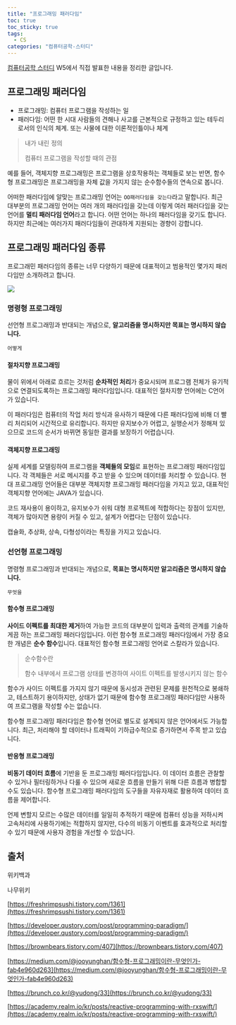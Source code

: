 ```yaml
---
title: "프로그래밍 패러다임"
toc: true
toc_sticky: true
tags:
  - CS
categories: "컴퓨터공학-스터디"
---
```


[컴퓨터공학 스터디](https://www.notion.so/womencsstudyofdsm/WCD-Women-Computer-science-study-of-DSM-women-sport-club-318c9179f512495d917228c2b37da165) W5에서 직접 발표한 내용을 정리한 글입니다.



## 프로그래밍 패러다임

- 프로그래밍: 컴퓨터 프로그램을 작성하는 일
- 패러다임: 어떤 한 시대 사람들의 견해나 사고를 근본적으로 규정하고 있는 테두리로서의 인식의 체계. 또는 사물에 대한 이론적인틀이나 체계

> 내가 내린 정의
>
> 컴퓨터 프로그램을 작성할 때의 관점

예를 들어, 객체지향 프로그래밍은 프로그램을 상호작용하는 객체들로 보는 반면, 함수형 프로그래밍은 프로그래밍을 자체 값을 가지지 않는 순수함수들의 연속으로 봅니다.

어떠한 패러다임에 알맞는 프로그래밍 언어는 `OO패러다임을 갖는다`라고 말합니다. 최근 대부분의 프로그래밍 언어는 여러 개의 패러다임을 갖는데 이렇게 여러 패러다임을 갖는 언어를 **멀티 패러다임 언어**라고 합니다. 어떤 언어는 하나의 패러다임을 갖기도 합니다. 하지만 최근에는 여러가지 패러다임들이 관대하게 지원되는 경향이 강합니다. 



## 프로그래밍 패러다임 종류

프로그래민 패러다임의 종류는 너무 다양하기 때문에 대표적이고 범용적인 몇가지 패러다임만 소개하려고 합니다.



![](https://user-images.githubusercontent.com/45457678/83468305-54638480-a4b7-11ea-9041-2da165d53b3e.png)



### 명령형 프로그래밍

선언형 프로그래밍과 반대되는 개념으로, **알고리즘을 명시하지만 목표는 명시하지 않습니다.**

`어떻게`

<script src="https://gist.github.com/DAEUN28/462441f21b06155d2cf143095ec44c83.js"></script>

#### 절차지향 프로그래밍

물이 위에서 아래로 흐르는 것처럼 **순차적인 처리**가 중요시되며 프로그램 전체가 유기적으로 연결되도록하는 프로그래밍 패러다임입니다. 대표적인 절차지향 언어에는 C언어가 있습니다.

이 패러다임은 컴퓨터의 작업 처리 방식과 유사하기 때문에 다른 패러다임에 비해 더 빨리 처리되어 시간적으로 유리합니다. 하지만 유지보수가 어렵고, 실행순서가 정해져 있으므로 코드의 순서가 바뀌면 동일한 결과를 보장하기 어렵습니다. 

#### 객체지향 프로그래밍

실제 세계를 모델링하여 프로그램을 **객체들의 모임**로 표현하는 프로그래밍 패러다임입니다. 각 객체들은 서로 메시지를 주고 받을 수 있으며 데이터를 처리할 수 있습니다. 현대 프로그래밍 언어들은 대부분 객체지향 프로그래밍 패러다임을 가지고 있고, 대표적인 객체지향 언어에는 JAVA가 있습니다.

코드 재사용이 용이하고, 유지보수가 쉬워 대형 프로젝트에 적합하다는 장점이 있지만, 객체가 많아지면 용량이 커질 수 있고, 설계가 어렵다는 단점이 있습니다.

캡슐화, 추상화, 상속, 다형성이라는 특징을 가지고 있습니다.



### 선언형 프로그래밍

명령형 프로그래밍과 반대되는 개념으로, **목표는 명시하지만 알고리즘은 명시하지 않습니다.**

`무엇을`

<script src="https://gist.github.com/DAEUN28/2cdfad6c406f0665ec568ea4f5acaabc.js"></script>

#### 함수형 프로그래밍

**사이드 이펙트를 최대한 제거**하여 가능한 코드의 대부분이 입력과 출력의 관계를 기술하게끔 하는 프로그래밍 패러다임입니다. 이런 함수형 프로그래밍 패러다임에서 가장 중요한 개념은 **순수 함수**입니다. 대표적인 함수형 프로그래밍 언어로 스칼라가 있습니다.

> 순수함수란
>
> 함수 내부에서 프로그램 상태를 변경하여 사이트 이펙트를 발생시키지 않는 함수

함수가 사이드 이펙트를 가지지 않기 때문에 동시성과 관련된 문제를 원천적으로 봉쇄하고, 테스트하기 용이하지만, 상태가 없기 때문에 함수형 프로그래밍 패러다임만 사용하여 프로그램을 작성할 수는 없습니다.

함수형 프로그래밍 패러다임은 함수형 언어로 별도로 설계되지 않은 언어에서도 가능합니다. 최근, 처리해야 할 데이터나 트래픽이 기하급수적으로 증가하면서 주목 받고 있습니다.

#### 반응형 프로그래밍

**비동기 데이터 흐름**에 기반을 둔 프로그래밍 패러다임입니다. 이 데이터 흐름은 관찰할 수 있거나 필터링하거나 다룰 수 있으며 새로운 흐름을 만들기 위해 다른 흐름과 병합할 수도 있습니다. 함수형 프로그래밍 패러다임의 도구들을 자유자재로 활용하여 데이터 흐름을 제어합니다.

언제 변할지 모르는 수많은 데이터를 일일히 추적하기 때문에 컴퓨터 성능을 저하시켜 고속처리에 사용하기에는 적합하지 않지만, 다수의 비동기 이벤트를 효과적으로 처리할 수 있기 때문에 사용자 경험을 개선할 수 있습니다.



## 출처

위키백과

나무위키

[https://freshrimpsushi.tistory.com/1361](https://freshrimpsushi.tistory.com/1361)

[https://developer.qustory.com/post/programming-paradigm/](https://developer.qustory.com/post/programming-paradigm/)

[https://brownbears.tistory.com/407](https://brownbears.tistory.com/407)

[https://medium.com/@jooyunghan/함수형-프로그래밍이란-무엇인가-fab4e960d263](https://medium.com/@jooyunghan/함수형-프로그래밍이란-무엇인가-fab4e960d263)

[https://brunch.co.kr/@yudong/33](https://brunch.co.kr/@yudong/33)

[https://academy.realm.io/kr/posts/reactive-programming-with-rxswift/](https://academy.realm.io/kr/posts/reactive-programming-with-rxswift/)

